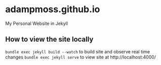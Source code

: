 # adampmoss.github.io
My Personal Website in Jekyll

## How to view the site locally

`bundle exec jekyll build --watch` to build site and observe real time changes
`bundle exec jekyll serve` to view site at http://localhost:4000/